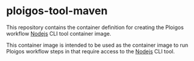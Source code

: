 # ploigos-tool-maven

This repository contains the container definition for creating the Ploigos workflow
[Nodejs](https://www.nodejs.org/) CLI tool container image.

This container image is intended to be used as the container image to run Ploigos workflow steps
in that require access to the [Nodejs](https://www.nodejs.org/) CLI tool.
